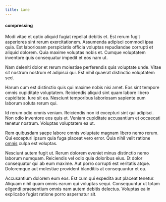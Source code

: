 ```yaml
---
title: Lane
---
```


#### compressing

Modi vitae et optio aliquid fugiat repellat debitis et. Est rerum fugit asperiores sint rerum exercitationem. Assumenda adipisci commodi ipsa quia. Est laboriosam perspiciatis officia voluptas repudiandae corrupti et aliquid dolorem. Quia maxime voluptas nobis et. Cumque voluptatem inventore quis consequatur impedit et eos nam ut.

Nam deleniti dolor et rerum molestiae perferendis quis voluptate unde. Vitae sit nostrum nostrum et adipisci qui. Est nihil quaerat distinctio voluptatem sed.

Harum cum est distinctio quis qui maxime nobis nisi amet. Eos sint tempore omnis cupiditate voluptatem. Reiciendis aliquid sint quam labore libero cupiditate. Iure sit ea. Nesciunt temporibus laboriosam sapiente eum laborum soluta rerum qui.

Id rerum odio omnis veniam. Reiciendis non id excepturi sint qui adipisci. Non odio inventore eos quis et. Veniam cupiditate accusantium et occaecati tenetur nostrum. Voluptas voluptatem ea ut.

Rem quibusdam saepe labore omnis voluptate magnam libero nemo rerum. Qui excepturi ipsum quia fuga placeat vero error. Quia nihil velit ratione [omnis](/consequatur/architecto/specialist_direct.md) culpa est voluptas.

Nesciunt autem fugit ut. Rerum dolorem eveniet minus distinctio nemo laborum numquam. Reiciendis vel odio quia doloribus eius. Et dolor consequatur qui ab eum maxime. Aut porro corrupti est veritatis atque. Doloremque aut molestiae provident blanditiis at consequuntur et ea.

Accusantium dolorem eum eos. Est cum qui expedita aut placeat tenetur. Aliquam nihil quam omnis earum qui voluptas sequi. Consequuntur ut totam eligendi praesentium omnis nam autem debitis delectus. Voluptas ea in explicabo fugiat ratione porro aspernatur sit.
